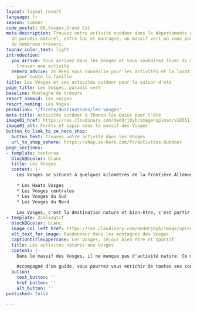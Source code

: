 ```yaml
---
layout: layout_resort
language: fr
season: summer
code_postal: 88,Vosges,Grand Est
meta-description: Trouvez votre activité outdoor dans le départements des Vosges.
  Un paradis naturel, entre lac et montagne, un massif vert où vous pourrez découvrir
  de nombreux trésors.
topnav_color_text: light
introduction:
  you_arrive: Vous arrivez dans les Vosges et vous souhaitez louer du matériel ou
    trouver une activité
  zehero_advice: ZE HERO vous conseille pour les activités et la location des équipements
    pour toute la famille
title: Les Vosges et ses activités outdoor pour la saison d'été
page_title: Les Vosges, paradis vert
baseline: Montagne de trésors
resort_nameid: les_vosges
resort_naming: Les Voges
permalink: "/fr/ete/destinations/les-vosges"
meta-title: Activités outdoor à Thonon-les-Bains pour l'été
image01_href: https://res.cloudinary.com/deddrj0yb/image/upload/v1655112748/website/resorts/Les%20Vosges/alexis-antoine-7L5398cO3Zk-unsplash.jpg
image01_alt: Forêts et sapin dans le massif des Vosges
button_to_link_to_ze_hero_shop:
  button_text: Trouvez votre activité dans les Vosges
  url_to_shop_zehero: https://shop.ze-hero.com/fr/activites-Outdoor
page_sections:
- template: textarea
  blockBGcolor: blanc
  title: Les Vosges
  content: |-
    Les Vosges se situent à quelques kilomètres de la frontière Allemande et vous embarquent dans une multitude de paysages grandioses entre lacs et montagnes. Un massif vert où les forêts s'imposent pour offrir des ambiances féeriques, calmes et uniques. Découvrez la montagne dans des pentes douces et agréables, découvrez ces grandes prairies ainsi que les 14 sommets qui culminent à plus de 1000m d'altitude tel que le Grand Ballon et le Hoeneck. Un massif où vous pourrez rencontrer des chamois, des lynx, pratiquer de nombreuses activités. Les Vosges sont séparés en 4 parties :

    * Les Hauts Vosges
    * Les Vosges centrales
    * Les Vosges du Sud
    * Les Vosges du Nord

    Les Vosges, c'est la destination nature et bien-être, c'est partir à l'aventure dans un environnement d'une richesse incroyable. Un lieu où se mélange la féerie, le sport, le bien-être, la nature, la découverte et les grands espaces.
- template: 2colimgtxt
  blockBGcolor: blanc
  image_col_left_href: https://res.cloudinary.com/deddrj0yb/image/upload/v1655112692/website/resorts/Les%20Vosges/hiking-7062472_1920.jpg
  alt_text_for_image: Randonneur dans les montagnes des Vosges
  captiontitleuppercase: Les Vosges, séjour bien-être et sportif
  title: Les activités natures aux Vosges
  content: |-
    Dans le massif des Vosges, il ne manque pas d'activité nature. Ce massif, à la nature d'exception, regorge de lieux magiques, de trésors, de lieux uniques qui n'attendent que vous. Séjournez dans les Vosges c'est bien sûr randonner, se promener. La nature, les montagnes, les lacs et les rivières sont à vos pieds. Une faune et une flore nichent dans ce massif. Partez observer les chamois, trouver des traces de Lynx. Les Vosges, c'est 20 000km de sentiers balisés à la découverte de paysages étonnant et surprenant. Vous pourrez traverser ce massif par le GR, faire le tour des Ballons des Vosges pour les plus sportifs. Partez à l'assaut du sommet du Grand Ballon et de l'Hohneck. Mais vous pourrez également randonner en famille, avec vos enfants. Partez à l'aventure en bivouaquant ou pour une randonnée bien-être.

    Accompagné d'un guide, vous pourrez vous enrichir de toutes ses connaissances sur ce massif, découvrir et observer les animaux, vous laissez guider sur les plus beaux sentiers. Vous pourrez réserver une randonnée avec notre partenaire **Sorties de routes**, une accompagnatrice qui vous fera découvrir les joyaux des forêts des Vosges, pour un moment unique en famille.
  button:
    text_button: ''
    href_button: ''
    alt_button: ''
published: false

---
```

